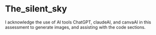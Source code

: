 # The_silent_sky
I acknowledge the use of AI tools ChatGPT, claudeAI, and canvaAI in this assessment to generate images, and assisting with the code sections.
